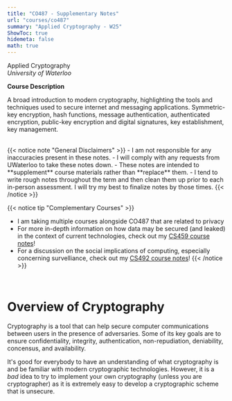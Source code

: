 ```yaml
---
title: "CO487 - Supplementary Notes"
url: "courses/co487"
summary: "Applied Cryptography - W25"
ShowToc: true
hidemeta: false
math: true
---
```


<style>
    .post-content {
        font-family: 'KaTeX_Main', serif;
        font-size: 25px;
        line-height: 1.6;
        color: #000000;
        background-color: #ffffff;
    }

    .post-content h1,
    .post-content h2,
    .post-content h3,
    .post-content h4,
    .post-content h5 {
        color: #000000;
        line-height: 1.2
    }

    .post-content a {
        color: #0000FF
    }

    .katex-html {
        font-size: 16px;
    }

    .post-content b.h3notoc {
        font-size: 24px;
    }

</style>

Applied Cryptography <br>
_University of Waterloo_

<b class="h3notoc"> Course Description </b>

A broad introduction to modern cryptography, highlighting the tools and techniques used to secure internet and messaging applications. Symmetric-key encryption, hash functions, message authentication, authenticated encryption, public-key encryption and digital signatures, key establishment, key management.

<br>
{{< notice note "General Disclaimers" >}}
- I am not responsible for any inaccuracies present in these notes.
- I will comply with any requests from UWaterloo to take these notes down.
- These notes are intended to **supplement** course materials rather than **replace** them.
- I tend to write rough notes throughout the term and then clean them up prior to each in-person assessment. I will try my best to finalize notes by those times.
{{< /notice >}}

{{< notice tip "Complementary Courses" >}}
- I am taking multiple courses alongside CO487 that are related to privacy
- For more in-depth information on how data may be secured (and leaked) in the context of current technologies, check out my [CS459 course notes](../cs459)!
- For a discussion on the social implications of computing, especially concerning survelliance, check out my [CS492 course notes](../cs492)!
{{< /notice >}}
<br>


# Overview of Cryptography

Cryptography is a tool that can help secure computer communications between users in the presence of adversaries. Some of its key goals are to ensure confidentiality, integrity, authentication, non-repudiation, deniability, concensus, and availability.

It's good for everybody to have an understanding of what cryptography is and be familiar with modern cryptographic technologies. However, it is a _bad_ idea to try to implement your own cryptography (unless you are cryptographer) as it is extremely easy to develop a cryptographic scheme that is unsecure.
